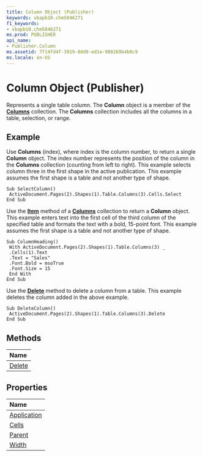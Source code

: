 ```yaml
---
title: Column Object (Publisher)
keywords: vbapb10.chm5046271
f1_keywords:
- vbapb10.chm5046271
ms.prod: PUBLISHER
api_name:
- Publisher.Column
ms.assetid: 7f14fd4f-3919-8dd9-ed1e-988269b4b0c9
ms.locale: en-US
---
```



# Column Object (Publisher)

Represents a single table column. The  **Column** object is a member of the **[Columns](columns-object-publisher.md)** collection. The **Columns** collection includes all the columns in a table, selection, or range.
 


## Example

Use  **Columns** (index), where index is the column number, to return a single **Column** object. The index number represents the position of the column in the **Columns** collection (counting from left to right). This example selects column three in the first shape in the active publication. This example assumes the first shape is a table and not another type of shape.
 

 

```
Sub SelectColumn() 
 ActiveDocument.Pages(2).Shapes(1).Table.Columns(3).Cells.Select 
End Sub
```

Use the  **[Item](columns.item-method-publisher.md)** method of a **[Columns](columns-object-publisher.md)** collection to return a **Column** object. This example enters text into the first cell of the third column of the specified table and formats the text with a bold, 15-point font. This example assumes the first shape is a table and not another type of shape.
 

 



```
Sub ColumnHeading() 
 With ActiveDocument.Pages(2).Shapes(1).Table.Columns(3) _ 
 .Cells(1).Text 
 .Text = "Sales" 
 .Font.Bold = msoTrue 
 .Font.Size = 15 
 End With 
End Sub
```

Use the  **[Delete](column.delete-method-publisher.md)** method to delete a column from a table. This example deletes the column added in the above example.
 

 



```
Sub DeleteColumn() 
 ActiveDocument.Pages(2).Shapes(1).Table.Columns(3).Delete 
End Sub
```


## Methods



|**Name**|
|:-----|
|[Delete](column.delete-method-publisher.md)|

## Properties



|**Name**|
|:-----|
|[Application](column.application-property-publisher.md)|
|[Cells](column.cells-property-publisher.md)|
|[Parent](column.parent-property-publisher.md)|
|[Width](column.width-property-publisher.md)|

